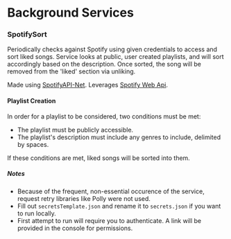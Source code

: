 # Background Services

### SpotifySort

Periodically checks against Spotify using given credentials to access and sort liked songs. Service looks at public, user created playlists, and will sort accordingly based on the description. Once sorted, the song will be removed from the 'liked' section via unliking.

Made using [SpotifyAPI-Net](https://johnnycrazy.github.io/SpotifyAPI-NET/).
Leverages [Spotify Web Api](https://developer.spotify.com/documentation/web-api/).

#### Playlist Creation

In order for a playlist to be considered, two conditions must be met:

- The playlist must be publicly accessible.
- The playlist's description must include any genres to include, delimited by spaces.

If these conditions are met, liked songs will be sorted into them.

##### Notes

- Because of the frequent, non-essential occurence of the service, request retry libraries like Polly were not used.
- Fill out `secretsTemplate.json` and rename it to `secrets.json` if you want to run locally.
- First attempt to run will require you to authenticate. A link will be provided in the console for permissions.